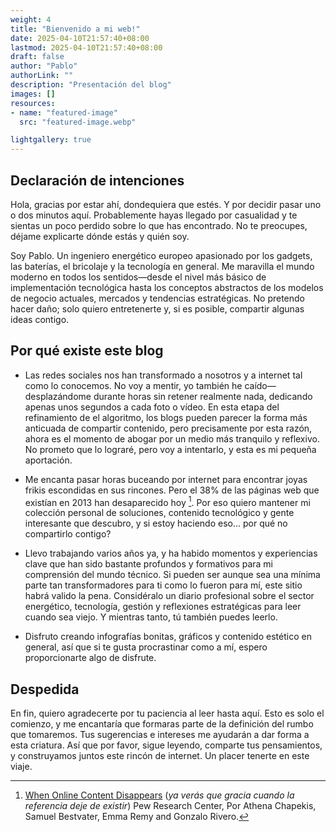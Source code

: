```yaml
---
weight: 4
title: "Bienvenido a mi web!"
date: 2025-04-10T21:57:40+08:00
lastmod: 2025-04-10T21:57:40+08:00
draft: false
author: "Pablo"
authorLink: ""
description: "Presentación del blog"
images: []
resources:
- name: "featured-image"
  src: "featured-image.webp"

lightgallery: true
---
```

## Declaración de intenciones

Hola, gracias por estar ahí, dondequiera que estés. Y por decidir pasar uno o dos minutos aquí. Probablemente hayas llegado por casualidad y te sientas un poco perdido sobre lo que has encontrado. No te preocupes, déjame explicarte dónde estás y quién soy.

Soy Pablo. Un ingeniero energético europeo apasionado por los gadgets, las baterías, el bricolaje y la tecnología en general. Me maravilla el mundo moderno en todos los sentidos—desde el nivel más básico de implementación tecnológica hasta los conceptos abstractos de los modelos de negocio actuales, mercados y tendencias estratégicas. No pretendo hacer daño; solo quiero entretenerte y, si es posible, compartir algunas ideas contigo.

## Por qué existe este blog

- Las redes sociales nos han transformado a nosotros y a internet tal como lo conocemos. No voy a mentir, yo también he caído—desplazándome durante horas sin retener realmente nada, dedicando apenas unos segundos a cada foto o vídeo. En esta etapa del refinamiento de el algoritmo, los blogs pueden parecer la forma más anticuada de compartir contenido, pero precisamente por esta razón, ahora es el momento de abogar por un medio más tranquilo y reflexivo. No prometo que lo lograré, pero voy a intentarlo, y esta es mi pequeña aportación.

- Me encanta pasar horas buceando por internet para encontrar joyas frikis escondidas en sus rincones. Pero el 38% de las páginas web que existían en 2013 han desaparecido hoy [^1]. Por eso quiero mantener mi colección personal de soluciones, contenido tecnológico y gente interesante que descubro, y si estoy haciendo eso... por qué no compartirlo contigo?

- Llevo trabajando varios años ya, y ha habido momentos y experiencias clave que han sido bastante profundos y formativos para mi comprensión del mundo técnico. Si pueden ser aunque sea una mínima parte tan transformadores para ti como lo fueron para mí, este sitio habrá valido la pena. Considéralo un diario profesional sobre el sector energético, tecnología, gestión y reflexiones estratégicas para leer cuando sea viejo. Y mientras tanto, tú también puedes leerlo.

- Disfruto creando infografías bonitas, gráficos y contenido estético en general, así que si te gusta procrastinar como a mí, espero proporcionarte algo de disfrute.

## Despedida

En fin, quiero agradecerte por tu paciencia al leer hasta aquí. Esto es solo el comienzo, y me encantaría que formaras parte de la definición del rumbo que tomaremos. Tus sugerencias e intereses me ayudarán a dar forma a esta criatura. Así que por favor, sigue leyendo, comparte tus pensamientos, y construyamos juntos este rincón de internet. Un placer tenerte en este viaje.

[^1]: [When Online Content Disappears](https://www.pewresearch.org/data-labs/2024/05/17/when-online-content-disappears/) (_ya verás que gracia cuando la referencia deje de existir_) Pew Research Center, Por Athena Chapekis, Samuel Bestvater, Emma Remy and Gonzalo Rivero.
